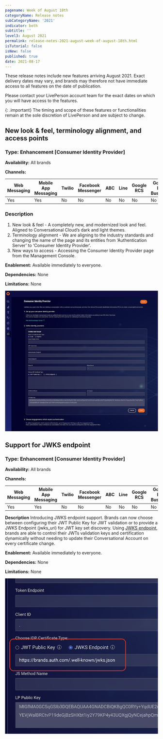 ```yaml
---
pagename: Week of August 18th
categoryName: Release notes
subCategoryName: '2021'
indicator: both
subtitle: ''
level3: August 2021
permalink: release-notes-2021-august-week-of-august-18th.html
isTutorial: false
isNew: false
published: true
date: 2021-08-17
---
```

These release notes include new features arriving August 2021. Exact delivery dates may vary, and brands may therefore not have immediate access to all features on the date of publication.

Please contact your LivePerson account team for the exact dates on which you will have access to the features.

{: .important}
The timing and scope of these features or functionalities remain at the sole discretion of LivePerson and are subject to change.

## New look & feel, terminology alignment, and access points

### Type: Enhancement [Consumer Identity Provider]

**Availability:** All brands

**Channels:**

<div class="tablecontainer">

<table class="releasenotes">

<thead>

<tr class="categoryrow">

<th>Web Messaging</th>

<th>Mobile App Messaging</th>

<th>Twilio</th>

<th>Facebook Messenger</th>

<th>ABC</th>

<th>Line</th>

<th>Google RCS</th>

<th>Google My Business</th>

<th>WhatsApp Business</th>

<th>CM</th>

<th>WeChat</th>

<th>Chat</th>

</tr>

</thead>

<tbody>

<tr>

<td>Yes</td>

<td>Yes</td>

<td>No</td>

<td>No</td>

<td>No</td>

<td>No</td>

<td>No</td>

<td>No</td>

<td>No</td>

<td>No</td>

<td>No</td>

<td>Yes</td>

</tr>

</tbody>

</table>

</div>

### Description
1. New look & feel - A completely new, and modernized look and feel. Aligned to Conversational Cloud’s dark and light themes.
2. Terminology alignment - We are aligning to the industry standards and changing the name of the page and its entities from ‘Authentication Server’ to ‘Consumer Identity Provider’.
3. New ways to access - Accessing the Consumer Identity Provider page from the Management Console.


**Enablement:** Available immediately to everyone.

**Dependencies:** None

**Limitations:** None

![](img/week-of-august-18th-1.png)

## Support for JWKS endpoint 
### Type: Enhancement [Consumer Identity Provider]

**Availability:** All brands

**Channels:**

<div class="tablecontainer">

<table class="releasenotes">

<thead>

<tr class="categoryrow">

<th>Web Messaging</th>

<th>Mobile App Messaging</th>

<th>Twilio</th>

<th>Facebook Messenger</th>

<th>ABC</th>

<th>Line</th>

<th>Google RCS</th>

<th>Google My Business</th>

<th>WhatsApp Business</th>

<th>CM</th>

<th>WeChat</th>

<th>Chat</th>

</tr>

</thead>

<tbody>

<tr>

<td>Yes</td>

<td>Yes</td>

<td>No</td>

<td>No</td>

<td>No</td>

<td>No</td>

<td>No</td>

<td>No</td>

<td>No</td>

<td>No</td>

<td>No</td>

<td>Yes</td>

</tr>

</tbody>

</table>

</div>

**Description**
Introducing JWKS endpoint support. Brands can now choose between configuring their JWT Public Key for JWT validation or to provide a JWKS Endpoint (jwks_uri) for JWT key set discovery.
Using [JWKS endpoint](https://datatracker.ietf.org/doc/html/rfc8414), brands are able to control their JWTs validation keys and certification dynamically without needing to update their Conversational Account on every certificate change.


**Enablement:** Available immediately to everyone.

**Dependencies:** None

**Limitations:** None

![](/img/week-of-august-18th-2.png)
